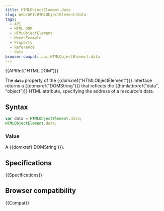 ```yaml
---
title: HTMLObjectElement.data
slug: Web/API/HTMLObjectElement/data
tags:
  - API
  - HTML DOM
  - HTMLObjectElement
  - NeedsExample
  - Property
  - Reference
  - data
browser-compat: api.HTMLObjectElement.data
---
```

{{APIRef("HTML DOM")}}

The **`data`** property of the
{{domxref("HTMLObjectElement")}} interface returns a {{domxref("DOMString")}} that
reflects the {{htmlattrxref("data", "object")}} HTML attribute, specifying the address
of a resource's data.

## Syntax

```js
var data = HTMLObjectElement.data;
HTMLObjectElement.data;
```

### Value

A {{domxref('DOMString')}}.

## Specifications

{{Specifications}}

## Browser compatibility

{{Compat}}
